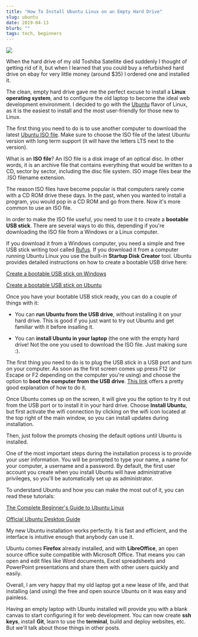```yaml
---
title: "How To Install Ubuntu Linux on an Empty Hard Drive"
slug: ubuntu
date: 2019-04-13
blurb: ""
tags: tech, beginners
---
```


<img src="/img/ubuntu.jpg" class="profile">

When the hard drive of my old Toshiba Satellite died suddenly I thought of getting rid of it, but when I learned that you could buy a refurbished hard drive on ebay for very little money (around $35) I ordered one and installed it.

The clean, empty hard drive gave me the perfect excuse to install a **Linux operating system**, and to configure the old laptop to become the ideal web development environment. I decided to go with the [Ubuntu](http://www.ubuntu.com) flavor of Linux, as it is the easiest to install and the most user-friendly for those new to Linux.

The first thing you need to do is to use another computer to download the latest [Ubuntu ISO file](https://www.ubuntu.com/download/desktop). Make sure to choose the ISO file of the latest Ubuntu version with long term support (it will have the letters LTS next to the version). 

What is an **ISO file**? An ISO file is a disk image of an optical disc. In other words, it is an archive file that contains everything that would be written to a CD, sector by sector, including the disc file system. ISO image files bear the .ISO filename extension. 

The reason ISO files have become popular is that computers rarely come with a CD ROM drive these days. In the past, when you wanted to install a program, you would pop in a CD ROM and go from there. Now it's more common to use an ISO file.

In order to make the ISO file useful, you need to use it to create a **bootable USB stick**. There are several ways to do this, depending if you're downloading the ISO file from a Windows or a Linux computer. 

If you download it from a Windows computer, you need a simple and free USB stick writing tool called [Rufus](https://rufus.akeo.ie/). If you download it from a computer running Ubuntu Linux you use the built-in **Startup Disk Creator** tool. Ubuntu provides detailed instructions on how to create a bootable USB drive here:

[Create a bootable USB stick on Windows](https://tutorials.ubuntu.com/tutorial/tutorial-create-a-usb-stick-on-windows#0)

[Create a bootable USB stick on Ubuntu](https://tutorials.ubuntu.com/tutorial/tutorial-create-a-usb-stick-on-ubuntu#0)

Once you have your bootable USB stick ready, you can do a couple of things with it:

* You can **run Ubuntu from the USB drive**, without installing it on your hard drive. This is good if you just want to try out Ubuntu and get familiar with it before insalling it.

* You can **install Ubuntu in your laptop** (the one with the empty hard drive! Not the one you used to download the ISO file. Just making sure :).

The first thing you need to do is to plug the USB stick in a USB port and turn on your computer. As soon as the first screen comes up press F12 (or Escape or F2 depending on the computer you're using) and choose the option to **boot the computer from the USB drive**. [This link](http://lifehacker.com/5991848/how-to-boot-from-a-cd-or-usb-drive-on-any-pc) offers a pretty good explanation of how to do it.

Once Ubuntu comes up on the screen, it will give you the option to try it out from the USB port or to install it in your hard drive. Choose **Install Ubuntu**, but first activate the wifi connection by clicking on the wifi icon located at the top right of the main window, so you can install updates during installation. 

Then, just follow the prompts chosing the default options until Ubuntu is installed. 

One of the most important steps during the installation process is to provide your user information. You will be prompted to type your name, a name for your computer, a username and a password. By default, the first user account you create when you install Ubuntu will have administrative privileges, so you'll be automatically set up as administrator.

To understand Ubuntu and how you can make the most out of it, you can read these tutorials:

[The Complete Beginner's Guide to Ubuntu Linux](https://www.lifewire.com/beginners-guide-to-ubuntu-2205722)

[Official Ubuntu Desktop Guide](https://help.ubuntu.com/stable/ubuntu-help/index.html)

My new Ubuntu installation works perfectly. It is fast and efficient, and the interface is intuitive enough that anybody can use it. 

Ubuntu comes **Firefox** already installed, and with **LibreOffice**, an open source office suite compatible with Microsoft Office. That means you can open and edit files like Word documents, Excel spreadsheets and PowerPoint presentations and share them with other users quickly and easily. 

Overall, I am very happy that my old laptop got a new lease of life, and that installing (and using) the free and open source Ubuntu on it was easy and painless.

Having an empty laptop with Ubuntu installed will provide you with a blank canvas to start configuring it for web development. You can now create **ssh keys**, install **Git**, learn to use the **terminal**, build and deploy websites, etc. But we'll talk about those things in other posts.



